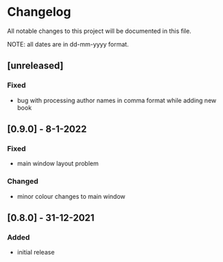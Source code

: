 # Changelog
All notable changes to this project will be documented in this file.

NOTE: all dates are in dd-mm-yyyy format.

## [unreleased]
### Fixed
- bug with processing author names in comma format while adding new book

## [0.9.0] - 8-1-2022
### Fixed
- main window layout problem
### Changed
- minor colour changes to main window

## [0.8.0] - 31-12-2021
### Added
- initial release
